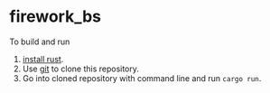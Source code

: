 # firework_bs
To build and run
1. [install rust](https://www.rust-lang.org/tools/install).
2. Use [git](https://git-scm.com/book/en/v2/Getting-Started-Installing-Git) to clone this repository.
3. Go into cloned repository with command line and run `cargo run`.
